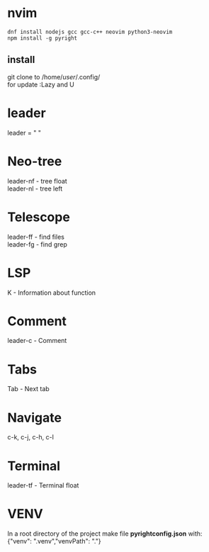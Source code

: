 # nvim
```
dnf install nodejs gcc gcc-c++ neovim python3-neovim
npm install -g pyright
```
## install
git clone to /home/<i>user</i>/.config/ \
for update :Lazy and U 

# leader

leader = " "

# Neo-tree
leader-nf - tree float \
leader-nl - tree left 

# Telescope
leader-ff - find files \
leader-fg - find grep 

# LSP
K - Information about function 

# Comment
leader-c - Comment 

# Tabs
Tab - Next tab 

# Navigate
c-k, c-j, c-h, c-l 

# Terminal
leader-tf - Terminal float 

# VENV
In a root directory of the project make file **pyrightconfig.json** with:\
{"venv": ".venv","venvPath": "."}
